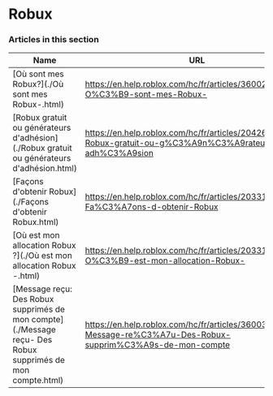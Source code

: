 # Robux  
### Articles in this section
Name|URL
-|-
[Où sont mes Robux?](./Où sont mes Robux-.html) |https://en.help.roblox.com/hc/fr/articles/360029481932-O%C3%B9-sont-mes-Robux-
[Robux gratuit ou générateurs d'adhésion](./Robux gratuit ou générateurs d'adhésion.html) |https://en.help.roblox.com/hc/fr/articles/204262550-Robux-gratuit-ou-g%C3%A9n%C3%A9rateurs-d-adh%C3%A9sion
[Façons d'obtenir Robux](./Façons d'obtenir Robux.html) |https://en.help.roblox.com/hc/fr/articles/203313200-Fa%C3%A7ons-d-obtenir-Robux
[Où est mon allocation Robux ?](./Où est mon allocation Robux -.html) |https://en.help.roblox.com/hc/fr/articles/203313160-O%C3%B9-est-mon-allocation-Robux-
[Message reçu: Des Robux supprimés de mon compte](./Message reçu- Des Robux supprimés de mon compte.html) |https://en.help.roblox.com/hc/fr/articles/360036483772-Message-re%C3%A7u-Des-Robux-supprim%C3%A9s-de-mon-compte